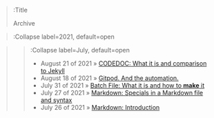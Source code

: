 > :Title
>
> Archive

> :Collapse label=2021, default=open
>
<!-- > > :Collapse label=August, default=open
-->
> > :Collapse label=July, default=open 
> > - August 21 of 2021 » [CODEDOC: What it is and comparison to Jekyll](/2021-08-21-codedoc)
> > - August 18 of 2021 » [Gitpod. And the automation.](/2021-08-18-gitpodDockerfile)
> > - July 31 of 2021 » [Batch File: What it is and how to **make** it](/2021-07-31-batch1)
> > - July 27 of 2021 » [Markdown: Specials in a Markdown file and syntax](/2021-07-27_mdch2)
> > - July 26 of 2021 » [Markdown: Introduction](/2021-07-26_mdch1)
<!-- 
> > :Collapse label=June, default=open
<!-- > > - June 21, 2021 » [Lock Hunter](/2021-06-21_lock_hunter) -->
<!-- >
> > :Collapse label=January, default=open -->
<!-- > > - January 30, 2021 » [Function composition syntax](/2021-01-30_function_composition_syntax) -->

<!-- > :Collapse label=2020, default=open
>
> > :Collapse label=December, default=open -->
<!-- > > - December 01, 2020 » [Converting asynchronous cancellation from C# to F#](/2020-12-01_csharp_task_to_fsharp_async) -->
<!-- >
> > :Collapse label=November, default=open -->
<!-- > > - November 01, 2020 » [Computer endurance via self-care](/2020-11-01_computer_endurance_via_self-care) -->
<!-- >
> > :Collapse label=October, default=open -->
<!-- > > - October 13, 2020 » [Syntactic vs semantic grouping](/2020-10-13_syntactic_vs_semantic_grouping) -->
<!-- >
> > :Collapse label=September, default=open -->
<!-- > > - September 21, 2020 » [Bottom Type in F#](/2020-09-21_bottom_type_in_fsharp) -->
<!-- > > - September 12, 2020 » [EditorConfig](/2020-09-12_editorconfig) -->
<!-- > -->
<!-- > > :Collapse label=August, default=open -->
<!-- > > - August 23, 2020 » [Functional Programming in C#](/2020-08-23_functional_programming_in_csharp) -->
<!-- > -->
<!-- > > :Collapse label=July, default=open -->
<!-- > > - July 29, 2020 » [Everything: The Windows search utility](/2020-07-29_everything_the_windows_search_utility) -->
<!-- > > - July 19, 2020 » [Type Parameter Naming](/2020-07-19_type_parameter_naming) -->
<!-- > > - July 17, 2020 » [Naming Optimization Problem](/2020-07-17_naming_optimization_problem) -->
<!-- > > - July 15, 2020 » [Naming is Impossibly Hard](/2020-07-15_naming_is_impossibly_hard) -->
<!-- > > - July 14, 2020 » [Identity as As](/2020-07-14_identity_as_as) -->
<!-- > > - July 13, 2020 » [Process Explorer](/2020-07-13_process_explorer) -->
<!-- > > - July 12, 2020 » [Lead with an Executable Project](/2020-07-12_executable_project_first) -->
<!-- > > - July 11, 2020 » [Systematic Cleaning](/2020-07-11_systematic_cleaning) -->